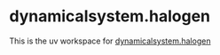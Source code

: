 # dynamicalsystem.halogen

This is the uv workspace for [dynamicalsystem.halogen](https://github.com/DynamicalSystem/halogen/blob/main/halogen/README.md)